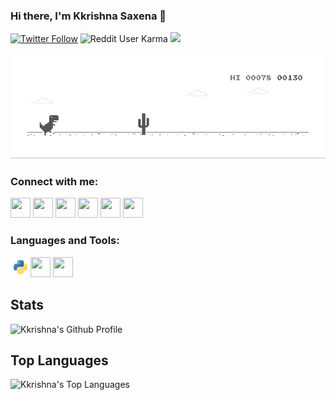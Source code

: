### Hi there, I'm Kkrishna Saxena 👋

[![Twitter Follow](https://img.shields.io/twitter/follow/KkrishnaSaxena7?color=1DA1F2&logo=twitter&style=for-the-badge)](https://twitter.com/intent/follow?original_referer=https%3A%2F%2Fgithub.com%2FcodeSTACKr&screen_name=KkrishnaSaxena7)
![Reddit User Karma](https://img.shields.io/reddit/user-karma/combined/kkrishna007?color=%23FF4500&label=karma&logo=Reddit&style=for-the-badge)
<a>
    <img src="https://komarev.com/ghpvc/?username=kkrishna007&color=blueviolet&label=PROFILE+VIEWS">
</a>

<a>
    <img src ="https://github.com/kkrishna007/kkrishna007/blob/main/dino.gif?raw=true">
</a>

### Connect with me:

[<img height="32" width="32" src="https://unpkg.com/simple-icons@v3/icons/github.svg" />][github]
[<img height="32" width="32" src="https://unpkg.com/simple-icons@v3/icons/reddit.svg" />][reddit]
[<img height="32" width="32" src="https://unpkg.com/simple-icons@v3/icons/discord.svg" />][discord]
[<img height="32" width="32" src="https://cdn.jsdelivr.net/npm/simple-icons@v3/icons/instagram.svg" />][instagram]
[<img height="32" width="32" src="https://cdn.jsdelivr.net/npm/simple-icons@v3/icons/youtube.svg" />][youtube]
[<img height="32" width="32" src="https://cdn.jsdelivr.net/npm/simple-icons@v3/icons/twitter.svg" />][twitter]

### Languages and Tools:
<img height="32" width="32" src="https://raw.githubusercontent.com/github/explore/80688e429a7d4ef2fca1e82350fe8e3517d3494d/topics/python/python.png" /><img height="32" width="32" src="https://upload.wikimedia.org/wikipedia/commons/f/f2/Adobe_Premiere_Pro_Logo.svg"/> <img height="32" width="32" src="https://logodownload.org/wp-content/uploads/2019/10/photoshop-logo-3.png"/>

##  Stats
![Kkrishna's Github Profile](https://github-readme-stats.vercel.app/api?username=kkrishna007&show_icons=true&hide_borders=true&count_private=true&theme=synthwave) 

##  Top Languages
![Kkrishna's Top Languages](https://github-readme-stats.vercel.app/api/top-langs/?username=kkrishna007&show_icons=true&hide_borders=true&count_private=true&bg_color=&theme=synthwave&langs_count=6&layout=compact)



[github]: https://github.com/kkrishna007
[reddit]: https://www.reddit.com/user/KKRISHNA007
[discord]: https://discord.com/channels/@me/710872013933117500
[instagram]:https://www.instagram.com/kkrishna.saxena.007/
[youtube]:https://www.youtube.com/c/bangadbillu
[twitter]:https://twitter.com/KkrishnaSaxena7

